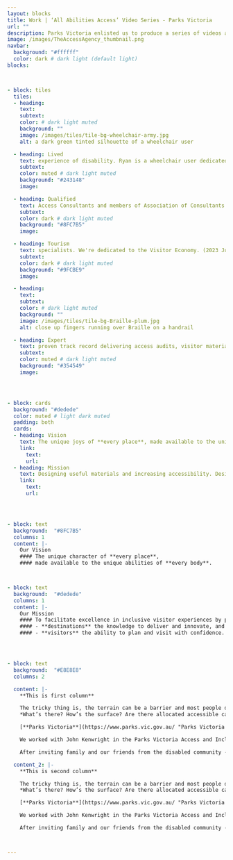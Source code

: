 ```yaml
---
layout: blocks
title: Work | ‘All Abilities Access’ Video Series - Parks Victoria
url: ""
description: Parks Victoria enlisted us to produce a series of videos about accessible parks
image: /images/TheAccessAgency_thumbnail.png
navbar:
  background: "#ffffff"
  color: dark # dark light (default light)
blocks:



- block: tiles
  tiles:
  - heading:
    text:
    subtext:
    color: # dark light muted
    background: ""
    image: /images/tiles/tile-bg-wheelchair-army.jpg
    alt: a dark green tinted silhouette of a wheelchair user

  - heading: Lived
    text: experience of disability. Ryan is a wheelchair user dedicated to making change.  
    subtext:
    color: muted # dark light muted
    background: "#243148"
    image:

  - heading: Qualified
    text: Access Consultants and members of Association of Consultants on Access Australia (ACAA)
    subtext:
    color: dark # dark light muted
    background: "#8FC7B5"
    image:

  - heading: Tourism
    text: specialists. We're dedicated to the Visitor Economy. (2023 Judge for Victorian Tourism Awards, Member of ENAT + Tourism for All)
    subtext:
    color: dark # dark light muted
    background: "#9FCBE9"
    image:

  - heading:
    text:
    subtext:
    color: # dark light muted
    background: ""
    image: /images/tiles/tile-bg-Braille-plum.jpg
    alt: close up fingers running over Braille on a handrail

  - heading: Expert
    text: proven track record delivering access audits, visitor materials and awareness nationally.
    subtext:
    color: muted # dark light muted
    background: "#354549"
    image:




- block: cards
  background: "#dedede"
  color: muted # light dark muted
  padding: both
  cards:
  - heading: Vision
    text: The unique joys of **every place**, made available to the unique abilities of **every body**.
    link:
      text:
      url:
  - heading: Mission
    text: Designing useful materials and increasing accessibility. Design + build materials to bring visitors and increase loyalty. Train and mentor staff in best practice inclusion.
    link:
      text:
      url:




- block: text
  background:  "#8FC7B5"
  columns: 1
  content: |-
    Our Vision
    #### The unique character of **every place**,
    #### made available to the unique abilities of **every body**.



- block: text
  background:  "#dedede"
  columns: 1
  content: |-
    Our Mission
    #### To facilitate excellence in inclusive visitor experiences by providing:
    #### - **destinations** the knowledge to deliver and innovate, and
    #### - **visitors** the ability to plan and visit with confidence.




- block: text
  background:  "#E8E8E8"
  columns: 2

  content: |-
    **This is first column**

    The tricky thing is, the terrain can be a barrier and most people don’t know what to expect when they visit.
    *What’s there? How’s the surface? Are there allocated accessible car parks and toilets?*

    [**Parks Victoria**](https://www.parks.vic.gov.au/ "Parks Victoria website") engaged us to research, write, edit and produce videos for 10 selected parks –showcasing the access for mobility.

    We worked with John Kenwright in the Parks Victoria Access and Inclusion team and Nick Esser in Marketing - along with staff and rangers - to understand the history, biodiversity and uniqueness of each park.

    After inviting family and our friends from the disabled community - we got to filming. Across a 6-month period dodging COVID lockdowns we shot at these wonderful public parks – some of them iconic Victorian destinations in their own right. We provided planning, talent, voice-over, camera work, motion graphics, edits and final output

  content_2: |-
    **This is second column**

    The tricky thing is, the terrain can be a barrier and most people don’t know what to expect when they visit.
    *What’s there? How’s the surface? Are there allocated accessible car parks and toilets?*

    [**Parks Victoria**](https://www.parks.vic.gov.au/ "Parks Victoria website") engaged us to research, write, edit and produce videos for 10 selected parks –showcasing the access for mobility.

    We worked with John Kenwright in the Parks Victoria Access and Inclusion team and Nick Esser in Marketing - along with staff and rangers - to understand the history, biodiversity and uniqueness of each park.

    After inviting family and our friends from the disabled community - we got to filming. Across a 6-month period dodging COVID lockdowns we shot at these wonderful public parks – some of them iconic Victorian destinations in their own right. We provided planning, talent, voice-over, camera work, motion graphics, edits and final output



---
```

